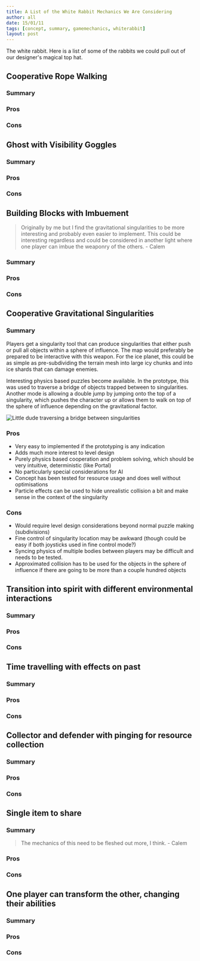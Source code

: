 ```yaml
---
title: A List of the White Rabbit Mechanics We Are Considering
author: all
date: 15/01/11
tags: [concept, summary, gamemechanics, whiterabbit]
layout: post
---
```


The white rabbit.
Here is a list of some of the rabbits we could pull out of our designer's magical top hat.

## Cooperative Rope Walking

### Summary

### Pros

### Cons

## Ghost with Visibility Goggles

### Summary

### Pros

### Cons

## Building Blocks with Imbuement

>  Originally by me but I find the gravitational singularities to be more interesting and probably even easier to implement.  This could be interesting regardless and could be considered in another light where one player can imbue the weaponry of the others. - Calem

### Summary

### Pros

### Cons

## Cooperative Gravitational Singularities

### Summary

Players get a singularity tool that can produce singularities that either push or pull all objects within a sphere of influence.
The map would preferably be prepared to be interactive with this weapon.
For the ice planet, this could be as simple as pre-subdividing the terrain mesh into large icy chunks and into ice shards that can damage enemies.

Interesting physics based puzzles become available.
In the prototype, this was used to traverse a bridge of objects trapped between to singularities.
Another mode is allowing a double jump by jumping onto the top of a singularity, which pushes the character up or allows them to walk on top of the sphere of influence depending on the gravitational factor.

![Little dude traversing a bridge between singularities](http://i.imgur.com/FKQWq0h.png)

### Pros

+ Very easy to implemented if the prototyping is any indication
+ Adds much more interest to level design
+ Purely physics based cooperation and problem solving, which should be very intuitive, deterministic (like Portal)
+ No particularly special considerations for AI
+ Concept has been tested for resource usage and does well without optimisations
+ Particle effects can be used to hide unrealistic collision a bit and make sense in the context of the singularity

### Cons

+ Would require level design considerations beyond normal puzzle making (subdivisions)
+ Fine control of singularity location may be awkward (though could be easy if both joysticks used in fine control mode?)
+ Syncing physics of multiple bodies between players may be difficult and needs to be tested.
+ Approximated collision has to be used for the objects in the sphere of influence if there are going to be more than a couple hundred objects

## Transition into spirit with different environmental interactions

### Summary

### Pros

### Cons

## Time travelling with effects on past

### Summary

### Pros

### Cons

## Collector and defender with pinging for resource collection

### Summary

### Pros

### Cons

## Single item to share

### Summary

> The mechanics of this need to be fleshed out more, I think.   - Calem

### Pros

### Cons

## One player can transform the other, changing their abilities

### Summary

### Pros

### Cons

